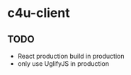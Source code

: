 c4u-client
==========

TODO
----
- React production build in production
- only use UglifyJS in production
